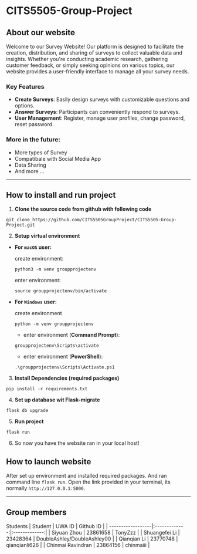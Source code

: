 # CITS5505-Group-Project

## About our website
Welcome to our Survey Website! Our platform is designed to facilitate the creation, distribution, and sharing of surveys to collect valuable data and insights. Whether you're conducting academic research, gathering customer feedback, or simply seeking opinions on various topics, our website provides a user-friendly interface to manage all your survey needs.

### Key Features
- **Create Surveys**: Easily design surveys with customizable questions and options.
- **Answer Surveys**: Participants can conveniently respond to surveys.
- **User Management**: Register, manage user profiles, change password, reset password.

### More in the future:
- More types of Survey
- Compatibale with Social Media App
- Data Sharing
- And more ...
-----

## How to install and run project

1. **Clone the source code from github with following code**
```
git clone https://github.com/CITS5505GroupProject/CITS5505-Group-Project.git
```

2. **Setup virtual environment**
- **For `macOS` user:** 

    create environment:
    ```
    python3 -m venv groupprojectenv
    ```

    enter environment:

    ```
    source groupprojectenv/bin/activate
    ```
- **For `Windows` user:**

    create environment

    ```
    python -m venv groupprojectenv
    ```

    * enter environment (**Command Prompt**):

    ```
    groupprojectenv\Scripts\activate
    ```

    * enter environment (**PowerShell**):

    ```
    .\groupprojectenv\Scripts\Activate.ps1
    ```

3. **Install Dependencies (required packages)**
```
pip install -r requirements.txt
```

4. **Set up database wit Flask-migrate**
```
flask db upgrade
```

5. **Run project**
```
flask run
```

6. So now you have the website ran in your local host!

## How to launch website
After set up environment and installed required packages. And ran command line `flask run`. Open the link provided in your terminal, its normally `http://127.0.0.1:5000`.

-----

## Group members
Students 
| Student           | UWA ID        | Github ID     |
| ------------------|:-------------:|:-------------:|
| Siyuan Zhou       | 23861658      | TonyZzz       |
| Shuangefei Li     | 23428364      | DoubleAshley/DoubleAshley00  |
| Qianqian Li       | 23770748      | qianqianli626 |
| Chinmai Ravindran | 23864156      | chinmaiii     |
